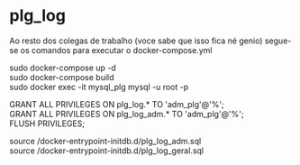 # plg_log
Ao resto dos colegas de trabalho (voce sabe que isso fica né genio) segue-se os comandos para executar o docker-compose.yml

sudo docker-compose up -d <br>
sudo docker-compose build <br>
sudo docker exec -it mysql_plg mysql -u root -p <br>

GRANT ALL PRIVILEGES ON plg_log.* TO 'adm_plg'@'%'; <br>
GRANT ALL PRIVILEGES ON plg_log_adm.* TO 'adm_plg'@'%'; <br>
FLUSH PRIVILEGES; <br>

source /docker-entrypoint-initdb.d/plg_log_adm.sql <br>
source /docker-entrypoint-initdb.d/plg_log_geral.sql
